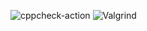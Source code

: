 ![cppcheck-action](https://github.com/99003181/calci/workflows/cppcheck-action/badge.svg)
![Valgrind](https://github.com/99003181/calci/workflows/Valgrind/badge.svg)
